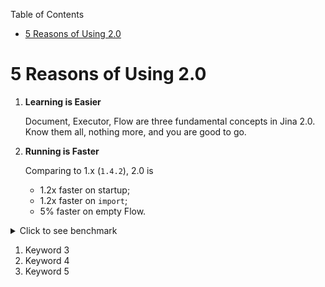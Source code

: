 <!-- START doctoc generated TOC please keep comment here to allow auto update -->
<!-- DON'T EDIT THIS SECTION, INSTEAD RE-RUN doctoc TO UPDATE -->
Table of Contents

- [5 Reasons of Using 2.0](#5-reasons-of-using-20)

<!-- END doctoc generated TOC please keep comment here to allow auto update -->

# 5 Reasons of Using 2.0

1. **Learning is Easier**
   
   Document, Executor, Flow are three fundamental concepts in Jina 2.0. Know them all, nothing more, and you are good to go. 

1. **Running is Faster**
   
   Comparing to 1.x (`1.4.2`), 2.0 is 
   - 1.2x faster on startup;
   - 1.2x faster on `import`;
   - 5% faster on empty Flow.

<details>
<summary>Click to see benchmark</summary>

- 2.0.0rc1 
```console
Benchmark #1: jina -v
  Time (mean ± σ):     641.3 ms ±   4.7 ms    [User: 575.8 ms, System: 823.0 ms]
  Range (min … max):   635.5 ms … 650.4 ms    10 runs
```
- 1.4.2
```console
Benchmark #1: jina -v
  Time (mean ± σ):      1.419 s ±  0.251 s    [User: 1.294 s, System: 1.172 s]
  Range (min … max):    1.285 s …  2.040 s    10 runs     
```

- 2.0.0rc1
```console
Benchmark #1: python -c "from jina import Document, Flow, Executor"
  Time (mean ± σ):     532.0 ms ±   6.5 ms    [User: 431.3 ms, System: 543.4 ms]
  Range (min … max):   522.7 ms … 544.0 ms    10 runs
```

- 1.4.2
```console
Benchmark #1: python -c "from jina import Document, Flow, Executor"
  Time (mean ± σ):      1.209 s ±  0.021 s    [User: 1.085 s, System: 1.085 s]
  Range (min … max):    1.192 s …  1.248 s    10 runs
```

- 2.0.0rc1
```python
   from jina import Flow
   from tests import random_docs
   
   f = Flow().add().add().add().add()
   
   with f:
       f.index(random_docs(10000))
```
```console
✅ done in ⏱ 8 seconds 🐎 1194.1/s
```
- 1.2.4
```console
✅ done in ⏱ 8 seconds 🐎 1127.9/s
```

</details>

1. Keyword 3
1. Keyword 4
1. Keyword 5